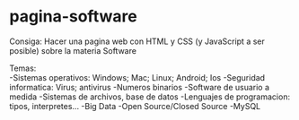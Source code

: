 # pagina-software

Consiga:
Hacer una pagina web con HTML y CSS (y JavaScript a ser posible) sobre la materia Software

Temas:  
    -Sistemas operativos: Windows; Mac; Linux; Android; Ios
    -Seguridad informatica: Virus; antivirus
    -Numeros binarios
    -Software de usuario a medida
    -Sistemas de archivos, base de datos
    -Lenguajes de programacion: tipos, interpretes...
    -Big Data
    -Open Source/Closed Source
    -MySQL